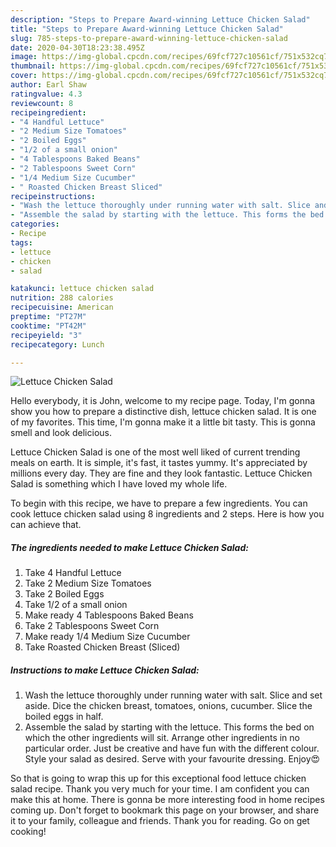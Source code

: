 ```yaml
---
description: "Steps to Prepare Award-winning Lettuce Chicken Salad"
title: "Steps to Prepare Award-winning Lettuce Chicken Salad"
slug: 785-steps-to-prepare-award-winning-lettuce-chicken-salad
date: 2020-04-30T18:23:38.495Z
image: https://img-global.cpcdn.com/recipes/69fcf727c10561cf/751x532cq70/lettuce-chicken-salad-recipe-main-photo.jpg
thumbnail: https://img-global.cpcdn.com/recipes/69fcf727c10561cf/751x532cq70/lettuce-chicken-salad-recipe-main-photo.jpg
cover: https://img-global.cpcdn.com/recipes/69fcf727c10561cf/751x532cq70/lettuce-chicken-salad-recipe-main-photo.jpg
author: Earl Shaw
ratingvalue: 4.3
reviewcount: 8
recipeingredient:
- "4 Handful Lettuce"
- "2 Medium Size Tomatoes"
- "2 Boiled Eggs"
- "1/2 of a small onion"
- "4 Tablespoons Baked Beans"
- "2 Tablespoons Sweet Corn"
- "1/4 Medium Size Cucumber"
- " Roasted Chicken Breast Sliced"
recipeinstructions:
- "Wash the lettuce thoroughly under running water with salt. Slice and set aside. Dice the chicken breast, tomatoes, onions, cucumber. Slice the boiled eggs in half."
- "Assemble the salad by starting with the lettuce. This forms the bed on which the other ingredients will sit. Arrange other ingredients in no particular order. Just be creative and have fun with the different colour. Style your salad as desired. Serve with your favourite dressing. Enjoy😍"
categories:
- Recipe
tags:
- lettuce
- chicken
- salad

katakunci: lettuce chicken salad 
nutrition: 288 calories
recipecuisine: American
preptime: "PT27M"
cooktime: "PT42M"
recipeyield: "3"
recipecategory: Lunch

---
```



![Lettuce Chicken Salad](https://img-global.cpcdn.com/recipes/69fcf727c10561cf/751x532cq70/lettuce-chicken-salad-recipe-main-photo.jpg)

Hello everybody, it is John, welcome to my recipe page. Today, I'm gonna show you how to prepare a distinctive dish, lettuce chicken salad. It is one of my favorites. This time, I'm gonna make it a little bit tasty. This is gonna smell and look delicious.

Lettuce Chicken Salad is one of the most well liked of current trending meals on earth. It is simple, it's fast, it tastes yummy. It's appreciated by millions every day. They are fine and they look fantastic. Lettuce Chicken Salad is something which I have loved my whole life.




To begin with this recipe, we have to prepare a few ingredients. You can cook lettuce chicken salad using 8 ingredients and 2 steps. Here is how you can achieve that.

<!--inarticleads1-->

##### The ingredients needed to make Lettuce Chicken Salad:

1. Take 4 Handful Lettuce
1. Take 2 Medium Size Tomatoes
1. Take 2 Boiled Eggs
1. Take 1/2 of a small onion
1. Make ready 4 Tablespoons Baked Beans
1. Take 2 Tablespoons Sweet Corn
1. Make ready 1/4 Medium Size Cucumber
1. Take  Roasted Chicken Breast (Sliced)




<!--inarticleads2-->

##### Instructions to make Lettuce Chicken Salad:

1. Wash the lettuce thoroughly under running water with salt. Slice and set aside. Dice the chicken breast, tomatoes, onions, cucumber. Slice the boiled eggs in half.
1. Assemble the salad by starting with the lettuce. This forms the bed on which the other ingredients will sit. Arrange other ingredients in no particular order. Just be creative and have fun with the different colour. Style your salad as desired. Serve with your favourite dressing. Enjoy😍




So that is going to wrap this up for this exceptional food lettuce chicken salad recipe. Thank you very much for your time. I am confident you can make this at home. There is gonna be more interesting food in home recipes coming up. Don't forget to bookmark this page on your browser, and share it to your family, colleague and friends. Thank you for reading. Go on get cooking!
